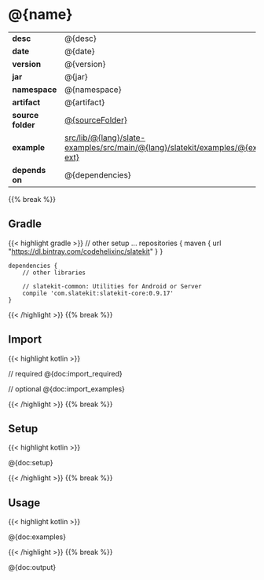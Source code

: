 
# @{name}

<table class="table table-striped table-bordered">
  <tbody>
    <tr>
      <td><strong>desc</strong></td>
      <td>@{desc}</td>
    </tr>
    <tr>
      <td><strong>date</strong></td>
      <td>@{date}</td>
    </tr>
    <tr>
      <td><strong>version</strong></td>
      <td>@{version}</td>
    </tr>
    <tr>
      <td><strong>jar</strong></td>
      <td>@{jar}</td>
    </tr>
    <tr>
      <td><strong>namespace</strong></td>
      <td>@{namespace}</td>
    </tr>
    <tr>
      <td><strong>artifact</strong></td>
      <td>@{artifact}</td>
    </tr>
    <tr>
      <td><strong>source folder</strong></td>
      <td><a href="https://github.com/code-helix/slatekit/tree/master/@{sourceFolder}" class="url-ch">@{sourceFolder}</a></td>
    </tr>
    <tr>
      <td><strong>example</strong></td>
      <td><a href="https://github.com/code-helix/slatekit/tree/master/@{examplefile}" class="url-ch">src/lib/@{lang}/slate-examples/src/main/@{lang}/slatekit/examples/@{example}.@{lang-ext}</a></td>
    </tr>
    <tr>
      <td><strong>depends on</strong></td>
      <td>@{dependencies}</td>
    </tr>
  </tbody>
</table>
{{% break %}}

## Gradle
{{< highlight gradle >}}
    // other setup ...
    repositories {
        maven { url  "https://dl.bintray.com/codehelixinc/slatekit" }
    }

    dependencies {
        // other libraries

        // slatekit-common: Utilities for Android or Server
        compile 'com.slatekit:slatekit-core:0.9.17'
    }

{{< /highlight >}}
{{% break %}}

## Import
{{< highlight kotlin >}}


// required @{doc:import_required}

// optional @{doc:import_examples}


{{< /highlight >}}
{{% break %}}

## Setup
{{< highlight kotlin >}}


@{doc:setup}


{{< /highlight >}}
{{% break %}}

## Usage
{{< highlight kotlin >}}

@{doc:examples}

{{< /highlight >}}
{{% break %}}

@{doc:output}